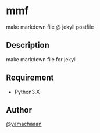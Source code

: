 # mmf

make markdown file @ jekyll postfile  

## Description

make markdown file for jekyll  

## Requirement

- Python3.X

## Author

[@yamachaaan](https://twitter.com/ymzkryo)


